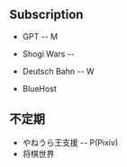 ## Subscription

* GPT -- M
* Shogi Wars -- 
* Deutsch Bahn -- W 

* BlueHost

## 不定期
* やねうら王支援 -- P(Pixiv)
* 将棋世界


